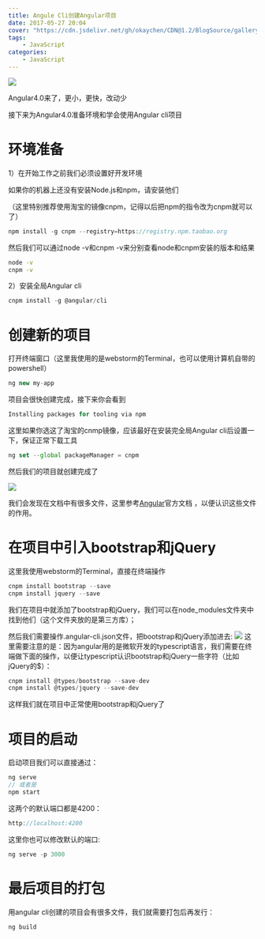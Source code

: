 ```yaml
---
title: Angule Cli创建Angular项目
date: 2017-05-27 20:04
cover: "https://cdn.jsdelivr.net/gh/okaychen/CDN@1.2/BlogSource/gallery/thumb_019.jpg"
tags:
    - JavaScript
categories:
    - JavaScript
---
```


![](https://www.chenqaq.com/assets/cnblogs_img/1140602-20170521131215853-1429491603.png)

Angular4.0来了，更小，更快，改动少

接下来为Angular4.0准备环境和学会使用Angular cli项目

<!-- more -->

# 环境准备
1）在开始工作之前我们必须设置好开发环境

如果你的机器上还没有安装Node.js和npm，请安装他们

（这里特别推荐使用淘宝的镜像cnpm，记得以后把npm的指令改为cnpm就可以了）
```js
npm install -g cnpm --registry=https://registry.npm.taobao.org
```
然后我们可以通过node -v和cnpm -v来分别查看node和cnpm安装的版本和结果
```cmd
node -v
cnpm -v
```
2）安装全局Angular cli
```js
cnpm install -g @angular/cli
```
# 创建新的项目
打开终端窗口（这里我使用的是webstorm的Terminal，也可以使用计算机自带的powershell）
```js
ng new my-app
```
项目会很快创建完成，接下来你会看到
```js
Installing packages for tooling via npm
```
这里如果你选这了淘宝的cnmp镜像，应该最好在安装完全局Angular cli后设置一下，保证正常下载工具
```js
ng set --global packageManager = cnpm
```
然后我们的项目就创建完成了

![](https://www.chenqaq.com/assets/cnblogs_img/1140602-20170521134325432-1354080667.png)

我们会发现在文档中有很多文件，这里参考[Angular](https://angular.cn/)官方文档 ，以便认识这些文件的作用。

# 在项目中引入bootstrap和jQuery

这里我使用webstorm的Terminal，直接在终端操作
```js
cnpm install bootstrap --save   
cnpm install jquery --save
```
我们在项目中就添加了bootstrap和jQuery，我们可以在node_modules文件夹中找到他们（这个文件夹放的是第三方库）；

然后我们需要操作.angular-cli.json文件，把bootstrap和jQuery添加进去:
![](https://www.chenqaq.com/assets/cnblogs_img/1140602-20170521135435088-196815303.png)
这里需要注意的是：因为angular用的是微软开发的typescript语言，我们需要在终端做下面的操作，以便让typescript认识bootstrap和jQuery一些字符（比如jQuery的$）：
```js
cnpm install @types/bootstrap --save-dev
cnpm install @types/jquery --save-dev
```
这样我们就在项目中正常使用bootstrap和jQuery了

# 项目的启动
启动项目我们可以直接通过：
```js
ng serve
// 或者是
npm start
```
这两个的默认端口都是4200：
```js
http://localhost:4200
``` 
这里你也可以修改默认的端口:
```js
ng serve -p 3000
```
# 最后项目的打包
用angular cli创建的项目会有很多文件，我们就需要打包后再发行：
```js
ng build
```